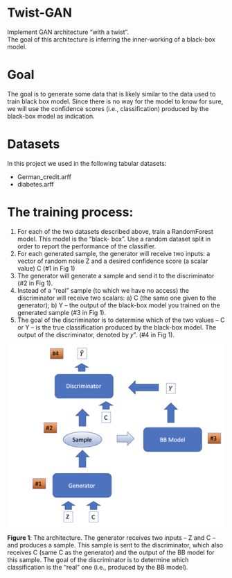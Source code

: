 # Twist-GAN
Implement GAN architecture “with a twist”. <br />
The goal of this architecture is inferring the inner-working of a black-box model.

# Goal
The goal is to generate some data that is likely similar to the data used to train black box model. Since there is no way for the model to know for sure, we will use the confidence scores (i.e., classification) produced by the black-box model as indication. 

# Datasets
In this project we used in the following tabular datasets:
* German_credit.arff
* diabetes.arff

# The training process:
1. For each of the two datasets described above, train a RandomForest model. This model is the “black- box”. Use a random dataset split in order to report the performance of the classifier.
2. For each generated sample, the generator will receive two inputs: a vector of random noise Z
and a desired confidence score (a scalar value) C (#1 in Fig 1)
3. The generator will generate a sample and send it to the discriminator (#2 in Fig 1).
4. Instead of a “real” sample (to which we have no access) the discriminator will receive two scalars: a) C (the same one given to the generator); b) Y – the output of the black-box model you trained on the generated sample (#3 in Fig 1).
5. The goal of the discriminator is to determine which of the two values – C or Y – is the true classification produced by the black-box model. The output of the discriminator, denoted by 𝑦". (#4 in Fig 1).

<p align="center">
  <img src="https://github.com/TamarDD/Twist-GAN/blob/main/gan.png" width="500">
</p>

**Figure 1**: The architecture. The generator receives two inputs – Z and C – and produces a sample. This sample is sent to the discriminator, which also receives C (same C as the generator) and the output of the BB model for this sample. The goal of the discriminator is to determine which classification is the “real” one (i.e., produced by the BB model). 
